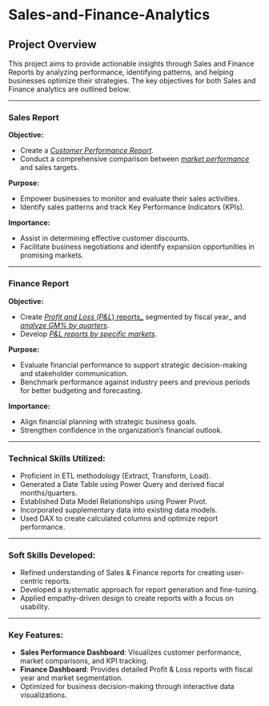# Sales-and-Finance-Analytics

## Project Overview
This project aims to provide actionable insights through Sales and Finance Reports by analyzing performance, identifying patterns, and helping businesses optimize their strategies. The key objectives for both Sales and Finance analytics are outlined below.

---

### Sales Report

**Objective:**
- Create a [_Customer Performance Report_](https://github.com/Deepanshu5483/Sales-and-Finance-Analytics/blob/main/Customer%20Performance%20Report.pdf).
- Conduct a comprehensive comparison between [_market performance_](https://github.com/Deepanshu5483/Sales-and-Finance-Analytics/blob/main/Market%20performance%20report.pdf) and sales targets.

**Purpose:**
- Empower businesses to monitor and evaluate their sales activities.
- Identify sales patterns and track Key Performance Indicators (KPIs).

**Importance:**
- Assist in determining effective customer discounts.
- Facilitate business negotiations and identify expansion opportunities in promising markets.

---

### Finance Report

**Objective:**
- Create [_Profit and Loss (P&L_) reports_](https://github.com/Deepanshu5483/Sales-and-Finance-Analytics/blob/main/P%20%26%20L%20BY%20FISCAL%20YEAR.pdf) segmented by fiscal year_ and [_analyze GM% by quarters_](https://github.com/Deepanshu5483/Sales-and-Finance-Analytics/blob/main/P%20%26%20L%20GM%25%20by%20Quarters%20(sub_zone).pdf).
- Develop [_P&L reports by specific markets_](https://github.com/Deepanshu5483/Sales-and-Finance-Analytics/blob/main/P%20%26%20L%20for%20Markets.pdf).

**Purpose:**
- Evaluate financial performance to support strategic decision-making and stakeholder communication.
- Benchmark performance against industry peers and previous periods for better budgeting and forecasting.

**Importance:**
- Align financial planning with strategic business goals.
- Strengthen confidence in the organization’s financial outlook.

---

### Technical Skills Utilized:
- Proficient in ETL methodology (Extract, Transform, Load).
- Generated a Date Table using Power Query and derived fiscal months/quarters.
- Established Data Model Relationships using Power Pivot.
- Incorporated supplementary data into existing data models.
- Used DAX to create calculated columns and optimize report performance.

---

### Soft Skills Developed:
- Refined understanding of Sales & Finance reports for creating user-centric reports.
- Developed a systematic approach for report generation and fine-tuning.
- Applied empathy-driven design to create reports with a focus on usability.

---

### Key Features:
- **Sales Performance Dashboard**: Visualizes customer performance, market comparisons, and KPI tracking.
- **Finance Dashboard**: Provides detailed Profit & Loss reports with fiscal year and market segmentation.
- Optimized for business decision-making through interactive data visualizations.
